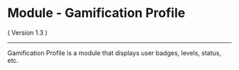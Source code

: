 Module - Gamification Profile
===========================
( Version 1.3 )
- - -

Gamification Profile is a module that displays user badges, levels, status, etc.
